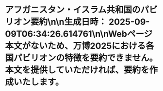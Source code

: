 # アフガニスタン・イスラム共和国のパビリオン要約\n\n**生成日時：** 2025-09-09T06:34:26.614761\n\nWebページ本文がないため、万博2025における各国パビリオンの特徴を要約できません。  本文を提供していただければ、要約を作成いたします。